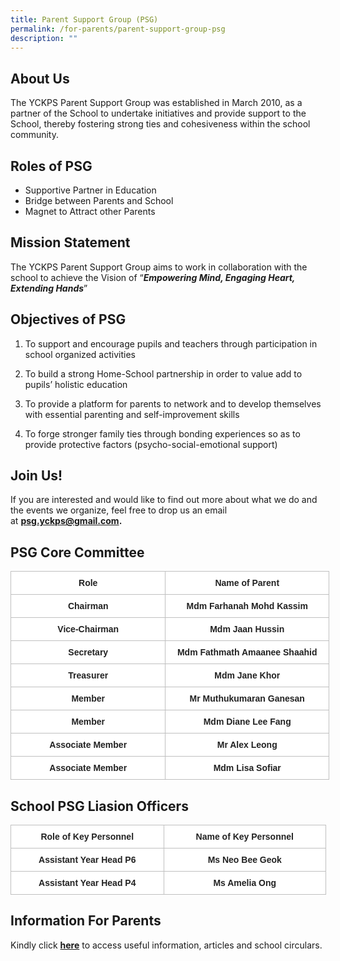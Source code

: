 ```yaml
---
title: Parent Support Group (PSG)
permalink: /for-parents/parent-support-group-psg
description: ""
---
```

About Us
--------

  
The YCKPS Parent Support Group was established in March 2010, as a partner of the School to undertake initiatives and provide support to the School, thereby fostering strong ties and cohesiveness within the school community.

Roles of PSG
------------

  

*   Supportive Partner in Education
*   Bridge between Parents and School
*   Magnet to Attract other Parents

Mission Statement
-----------------

  

The YCKPS Parent Support Group aims to work in collaboration with the school to achieve the Vision of “**_Empowering Mind, Engaging Heart, Extending Hands_**”

Objectives of PSG
-----------------

  

1.  To support and encourage pupils and teachers through participation in school organized activities
2.  To build a strong Home-School partnership in order to value add to pupils’ holistic education  
    
3.  To provide a platform for parents to network and to develop themselves with essential parenting and self-improvement skills  
    
4.  To forge stronger family ties through bonding experiences so as to provide protective factors (psycho-social-emotional support)  
    

Join Us!
--------

  

If you are interested and would like to find out more about what we do and the events we organize, feel free to drop us an email at **psg.yckps@gmail.com.**

PSG Core Committee
------------------

<style type="text/css">
.tg  {border-collapse:collapse;border-spacing:0;}
.tg td{border-color:black;border-style:solid;border-width:1px;font-family:Arial, sans-serif;font-size:14px;
  overflow:hidden;padding:10px 5px;word-break:normal;}
.tg th{border-color:black;border-style:solid;border-width:1px;font-family:Arial, sans-serif;font-size:14px;
  font-weight:normal;overflow:hidden;padding:10px 5px;word-break:normal;}
.tg .tg-rqq1{background-color:#ffffff;border-color:#c0c0c0;color:#222;font-weight:bold;text-align:center;vertical-align:top}
.tg .tg-zc3t{background-color:#ffffff;border-color:#c0c0c0;color:#222;font-weight:bold;text-align:center;vertical-align:middle}
</style>
<table class="tg" style="undefined;table-layout: fixed; width: 510px">
<colgroup>
<col style="width: 248.003906px">
<col style="width: 262.003906px">
</colgroup>
<thead>
  <tr>
    <th class="tg-zc3t"><span style="color:#222">Role</span></th>
    <th class="tg-zc3t"><span style="color:#222">Name of Parent</span></th>
  </tr>
</thead>
<tbody>
  <tr>
    <td class="tg-rqq1">Chairman</td>
    <td class="tg-rqq1">Mdm Farhanah Mohd Kassim</td>
  </tr>
  <tr>
    <td class="tg-rqq1">Vice-Chairman</td>
    <td class="tg-rqq1">Mdm Jaan Hussin</td>
  </tr>
  <tr>
    <td class="tg-rqq1">Secretary</td>
    <td class="tg-rqq1">Mdm Fathmath Amaanee Shaahid</td>
  </tr>
  <tr>
    <td class="tg-rqq1">Treasurer</td>
    <td class="tg-rqq1">Mdm Jane Khor</td>
  </tr>
  <tr>
    <td class="tg-rqq1">Member</td>
    <td class="tg-rqq1">Mr Muthukumaran Ganesan<br></td>
  </tr>
  <tr>
    <td class="tg-rqq1">Member</td>
    <td class="tg-rqq1">Mdm Diane Lee Fang<span style="color:#222"> </span></td>
  </tr>
  <tr>
    <td class="tg-rqq1">Associate Member</td>
    <td class="tg-rqq1">Mr Alex Leong</td>
  </tr>
  <tr>
    <td class="tg-rqq1">Associate Member</td>
    <td class="tg-rqq1">Mdm Lisa Sofiar</td>
  </tr>
</tbody>
</table>

School PSG Liasion Officers
---------------------------

<style type="text/css">
.tg  {border-collapse:collapse;border-spacing:0;}
.tg td{border-color:black;border-style:solid;border-width:1px;font-family:Arial, sans-serif;font-size:14px;
  overflow:hidden;padding:10px 5px;word-break:normal;}
.tg th{border-color:black;border-style:solid;border-width:1px;font-family:Arial, sans-serif;font-size:14px;
  font-weight:normal;overflow:hidden;padding:10px 5px;word-break:normal;}
.tg .tg-rqq1{background-color:#ffffff;border-color:#c0c0c0;color:#222;font-weight:bold;text-align:center;vertical-align:top}
.tg .tg-zc3t{background-color:#ffffff;border-color:#c0c0c0;color:#222;font-weight:bold;text-align:center;vertical-align:middle}
</style>
<table class="tg" style="undefined;table-layout: fixed; width: 505px">
<colgroup>
<col style="width: 245.003906px">
<col style="width: 260.003906px">
</colgroup>
<thead>
  <tr>
    <th class="tg-zc3t"><span style="color:#222">Role of Key Personnel</span></th>
    <th class="tg-zc3t"><span style="color:#222">Name of Key Personnel</span></th>
  </tr>
</thead>
<tbody>
  <tr>
    <td class="tg-rqq1">Assistant Year Head P6</td>
    <td class="tg-rqq1">Ms Neo Bee Geok<br></td>
  </tr>
  <tr>
    <td class="tg-rqq1">Assistant Year Head P4<br></td>
    <td class="tg-rqq1">Ms Amelia Ong</td>
  </tr>
</tbody>
</table>

Information For Parents
-----------------------

  
Kindly click [**here**](https://yiochukangpri.moe.edu.sg/quick-links/for-parents) to access useful information, articles and school circulars.